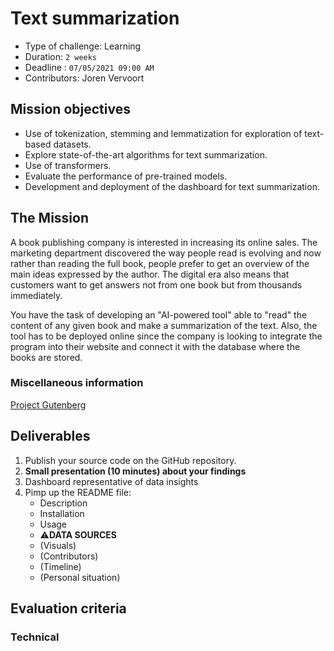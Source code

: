 # Text summarization

- Type of challenge: Learning
- Duration: `2 weeks`
- Deadline : `07/05/2021 09:00 AM`
- Contributors: Joren Vervoort

## Mission objectives

- Use of tokenization, stemming and lemmatization for exploration of text-based datasets.
- Explore state-of-the-art algorithms for text summarization.
- Use of transformers.
- Evaluate the performance of pre-trained models.
- Development and deployment of the dashboard for text summarization.

## The Mission

A book publishing company is interested in increasing its online sales. The marketing department discovered the way people read is evolving and now rather than reading the full book, people prefer to get an overview of the main ideas expressed by the author. The digital era also means that customers want to get answers not from one book but from thousands immediately.

You have the task of developing an "AI-powered tool" able to "read" the content of any given book and make a summarization of the text. Also, the tool has to be deployed online since the company is looking to integrate the program into their website and connect it with the database where the books are stored.


### Miscellaneous information

 [Project Gutenberg](https://www.gutenberg.org/) 


## Deliverables

1. Publish your source code on the GitHub repository.
2. **Small presentation (10 minutes) about your findings**
3. Dashboard representative of data insights
4. Pimp up the README file:
   - Description
   - Installation
   - Usage
   - ⚠️**DATA SOURCES**
   - (Visuals)
   - (Contributors)
   - (Timeline)
   - (Personal situation)

## Evaluation criteria

### Technical


